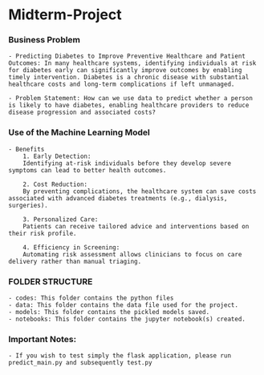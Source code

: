 # Midterm-Project

### Business Problem
    - Predicting Diabetes to Improve Preventive Healthcare and Patient Outcomes: In many healthcare systems, identifying individuals at risk for diabetes early can significantly improve outcomes by enabling timely intervention. Diabetes is a chronic disease with substantial healthcare costs and long-term complications if left unmanaged. 

    - Problem Statement: How can we use data to predict whether a person is likely to have diabetes, enabling healthcare providers to reduce disease progression and associated costs?

### Use of the Machine Learning Model
    - Benefits
        1. Early Detection:
        Identifying at-risk individuals before they develop severe symptoms can lead to better health outcomes.
        
        2. Cost Reduction:
        By preventing complications, the healthcare system can save costs associated with advanced diabetes treatments (e.g., dialysis, surgeries).
        
        3. Personalized Care:
        Patients can receive tailored advice and interventions based on their risk profile.
        
        4. Efficiency in Screening:
        Automating risk assessment allows clinicians to focus on care delivery rather than manual triaging.

### FOLDER STRUCTURE
    - codes: This folder contains the python files 
    - data: This folder contains the data file used for the project.
    - models: This folder contains the pickled models saved.
    - notebooks: This folder contains the jupyter notebook(s) created.

### Important Notes:
    - If you wish to test simply the flask application, please run predict_main.py and subsequently test.py